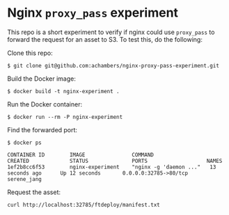 # Nginx `proxy_pass` experiment

This repo is a short experiment to verify if nginx could use `proxy_pass` to
forward the request for an asset to S3. To test this, do the following:

Clone this repo:

```
$ git clone git@github.com:achambers/nginx-proxy-pass-experiment.git
```

Build the Docker image:

```
$ docker build -t nginx-experiment .
```

Run the Docker container:

```
$ docker run --rm -P nginx-experiment
```

Find the forwarded port:

```
$ docker ps

CONTAINER ID        IMAGE               COMMAND                  CREATED             STATUS              PORTS                   NAMES
1ef2b8cc6f53        nginx-experiment    "nginx -g 'daemon ..."   13 seconds ago      Up 12 seconds       0.0.0.0:32785->80/tcp   serene_jang
```

Request the asset:

```
curl http://localhost:32785/ftdeploy/manifest.txt
```
